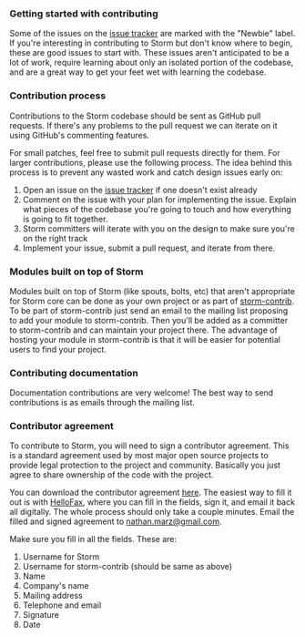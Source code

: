 ### Getting started with contributing

Some of the issues on the [issue tracker](https://github.com/nathanmarz/storm/issues) are marked with the "Newbie" label. If you're interesting in contributing to Storm but don't know where to begin, these are good issues to start with. These issues aren't anticipated to be a lot of work, require learning about only an isolated portion of the codebase, and are a great way to get your feet wet with learning the codebase.

### Contribution process

Contributions to the Storm codebase should be sent as GitHub pull requests. If there's any problems to the pull request we can iterate on it using GitHub's commenting features.

For small patches, feel free to submit pull requests directly for them. For larger contributions, please use the following process. The idea behind this process is to prevent any wasted work and catch design issues early on:

1. Open an issue on the [issue tracker](https://github.com/nathanmarz/storm/issues) if one doesn't exist already
2. Comment on the issue with your plan for implementing the issue. Explain what pieces of the codebase you're going to touch and how everything is going to fit together.
3. Storm committers will iterate with you on the design to make sure you're on the right track
4. Implement your issue, submit a pull request, and iterate from there.

### Modules built on top of Storm

Modules built on top of Storm (like spouts, bolts, etc) that aren't appropriate for Storm core can be done as your own project or as part of [storm-contrib](https://github.com/nathanmarz/storm-contrib). To be part of storm-contrib just send an email to the mailing list proposing to add your module to storm-contrib. Then you'll be added as a committer to storm-contrib and can maintain your project there. The advantage of hosting your module in storm-contrib is that it will be easier for potential users to find your project.

### Contributing documentation

Documentation contributions are very welcome! The best way to send contributions is as emails through the mailing list.

### Contributor agreement

To contribute to Storm, you will need to sign a contributor agreement. This is a standard agreement used by most major open source projects to provide legal protection to the project and community. Basically you just agree to share ownership of the code with the project.

You can download the contributor agreement [here](https://github.com/downloads/nathanmarz/storm/contributor-agreement.pdf). The easiest way to fill it out is with [HelloFax](https://www.hellofax.com/), where you can fill in the fields, sign it, and email it back all digitally. The whole process should only take a couple minutes. Email the filled and signed agreement to nathan.marz@gmail.com. 

Make sure you fill in all the fields. These are:

 1. Username for Storm
 2. Username for storm-contrib (should be same as above)
 3. Name
 4. Company's name
 5. Mailing address
 6. Telephone and email
 7. Signature
 8. Date
